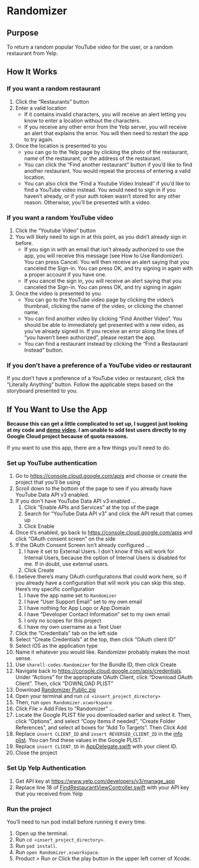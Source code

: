 # Randomizer

## Purpose
To return a random popular YouTube video for the user, or a random restaurant from Yelp.


## How It Works
### If you want a random restaurant
1. Click the “Restaurants” button
2. Enter a valid location
   - If it contains invalid characters, you will receive an alert letting you know to enter a location without the characters.
   - If you receive any other error from the Yelp server, you will receive an alert that explains the error. You will then need to restart the app to try again.
3. Once the location is presented to you
   - you can go to the Yelp page by clicking the photo of the restaurant, name of the restaurant, or the address of the restaurant.
   - You can click the “Find another restaurant” button if you’d like to find another restaurant. You would repeat the process of entering a valid location.
   - You can also click the “Find a Youtube Video Instead” if you’d like to find a YouTube video instead. You would need to sign in if you haven’t already, or if
     your auth token wasn’t stored for any other reason. Otherwise, you’ll be presented with a video.

### If you want a random YouTube video
1. Click the “Youtube Video” button
2. You will likely need to sign in at this point, as you didn’t already sign in before.
   - If you sign in with an email that isn’t already authorized to use the app, you will receive this message (see How to Use Randomizer). You can press Cancel. You will then receive an alert saying that you canceled the Sign-in. You can press OK, and try signing in again with a proper account if you have one.
   - If you cancel the sign in, you will receive an alert saying that you canceled the Sign-in. You can press OK, and try signing in again
3. Once the video is presented to you
   - You can go to the YouTube video page by clicking the video’s thumbnail, clicking the name of the video, or clicking the channel name.
   - You can find another video by clicking “Find Another Video”. You should be able to immediately get presented with a new video, as you’ve already signed in. If you receive an error along the lines of “you haven’t been authorized”, please restart the app.
   - You can find a restaurant instead by clicking the “Find a Restaurant Instead” button.

### If you don’t have a preference of a YouTube video or restaurant
If you don’t have a preference of a YouTube video or restaurant, click the “Literally Anything” button. Follow the applicable steps based on the storyboard presented to you.


## If You Want to Use the App
**Because this can get a little complicated to set up, I suggest just looking at my code and [demo video](https://github.com/sharellcodes/Randomizer/blob/main/Randomizer%20Demo%20-%20480p.mov). I am unable to add test users directly to my Google Cloud project because of quota reasons.**

If you want to use this app, there are a few things you’ll need to do.

### Set up YouTube authentication
1. Go to https://console.cloud.google.com/apis and choose or create the project that you’ll be using
2. Scroll down to the bottom of the page to see if you already have YouTube Data API v3 enabled.
3. If you don't have YouTube Data API v3 enabled ...
   1. Click “Enable APIs and Services” at the top of the page
   2. Search for “YouTube Data API v3” and click the API result that comes up
   3. Click Enable
4. Once it’s enabled, go back to https://console.cloud.google.com/apis and click “OAuth consent screen” on the side
5. If the OAuth Consent Screen isn’t already configured …
   1. I have it set to External Users. I don’t know if this will work for Internal Users, because the option of Internal Users is disabled for me. If in doubt, use external users.
   2. Click Create
6. I believe there’s many OAuth configurations that could work here, so if you already have a configuration that will work you can skip this step. Here’s my specific configuration
   1. I have the app name set to `Randomizer`
   2. I have “User Support Email” set to my own email
   3. I have nothing for App Logo or App Domain
   4. I have “Developer Contact Information” set to my own email
   5. I only no scopes for this project
   6. I have my own username as a Test User
7. Click the “Credentials” tab on the left side
8. Select “Create Credentials” at the top, then click “OAuth client ID”
9. Select iOS as the application type
10. Name it whatever you would like. Randomizer probably makes the most sense.
11. Use `sharell-codes.Randomizer` for the Bundle ID, then click Create
12. Navigate back to https://console.cloud.google.com/apis/credentials. Under “Actions” for the appropriate OAuth Client, click “Download OAuth Client”. Then, click “DOWNLOAD PLIST”
13. Download [Randomizer Public.zip](https://github.com/sharellcodes/Randomizer/blob/main/Randomizer%20Public.zip)
14. Open your terminal and run `cd <insert_project_directory>`
15. Then, run `open Randomizer.xcworkspace`
16. Click File > Add Files to “Randomizer” …
17. Locate the Google PLIST file you downloaded earlier and select it. Then, click “Options”, and select “Copy Items if needed”, “Create Folder References”, and select all boxes for “Add To Targets”. Then Click Add
18. Replace `insert CLIENT_ID` and `insert REVERSED_CLIENT_ID` in the [info plist](). You can find these values in the Google PLIST.
19. Replace `insert CLIENT_ID` in [AppDelegate.swift]() with your client ID.
20. Close the project

### Set Up Yelp Authentication
1. Get API key at https://www.yelp.com/developers/v3/manage_app
2. Replace line 18 of [FindRestaurantViewController.swift]() with your API key that you received from Yelp

### Run the project
You’ll need to run pod install before running it every time. 
1. Open up the terminal.
2. Run `cd <insert_project_directory>`.
3. Run `pod install`.
4. Run `open Randomizer.xcworkspace`.
5. Product > Run or Click the play button in the upper left corner of Xcode.
